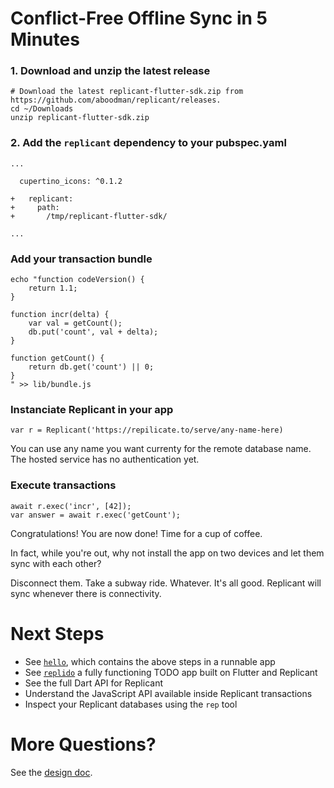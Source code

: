 # Conflict-Free Offline Sync in 5 Minutes

### 1. Download and unzip the latest release

```
# Download the latest replicant-flutter-sdk.zip from https://github.com/aboodman/replicant/releases.
cd ~/Downloads
unzip replicant-flutter-sdk.zip
```

### 2. Add the `replicant` dependency to your pubspec.yaml

```
...

  cupertino_icons: ^0.1.2

+   replicant:
+     path:
+       /tmp/replicant-flutter-sdk/

...
```

### Add your transaction bundle

```
echo "function codeVersion() {
    return 1.1;
}

function incr(delta) {
    var val = getCount();
    db.put('count', val + delta);
}

function getCount() {
    return db.get('count') || 0;
}
" >> lib/bundle.js
```

### Instanciate Replicant in your app

```
var r = Replicant('https://repilicate.to/serve/any-name-here)
```

You can use any name you want currenty for the remote database name. The hosted service has no authentication yet.

### Execute transactions

```
await r.exec('incr', [42]);
var answer = await r.exec('getCount');
```

Congratulations! You are now done! Time for a cup of coffee.

In fact, while you're out, why not install the app on two devices and let them sync with each other?

Disconnect them. Take a subway ride. Whatever. It's all good. Replicant will sync whenever there is connectivity.

# Next Steps

- See [`hello`](../samples/flutter/hello), which contains the above steps in a runnable app
- See [`replido`](../samples/flutter/replido) a fully functioning TODO app built on Flutter and Replicant
- See the full Dart API for Replicant
- Understand the JavaScript API available inside Replicant transactions
- Inspect your Replicant databases using the `rep` tool

# More Questions?

See the [design doc](../README.md).
